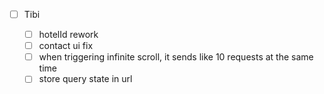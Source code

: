 - [ ] Tibi

  - [ ] hotelId rework
  - [ ] contact ui fix
  - [ ] when triggering infinite scroll, it sends like 10 requests at the same time
  - [ ] store query state in url
